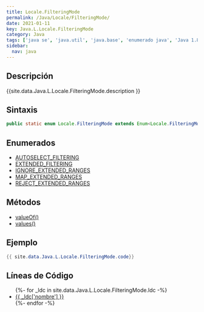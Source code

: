 ```yaml
---
title: Locale.FilteringMode
permalink: /Java/Locale/FilteringMode/
date: 2021-01-11
key: Java.L.Locale.FilteringMode
category: Java
tags: ['java se', 'java.util', 'java.base', 'enumerado java', 'Java 1.8']
sidebar: 
  nav: java
---
```


## Descripción
{{site.data.Java.L.Locale.FilteringMode.description }}

## Sintaxis
~~~java
public static enum Locale.FilteringMode extends Enum<Locale.FilteringMode>
~~~

## Enumerados
* [AUTOSELECT_FILTERING](/Java/Locale/FilteringMode/AUTOSELECT_FILTERING)
* [EXTENDED_FILTERING](/Java/Locale/FilteringMode/EXTENDED_FILTERING)
* [IGNORE_EXTENDED_RANGES](/Java/Locale/FilteringMode/IGNORE_EXTENDED_RANGES)
* [MAP_EXTENDED_RANGES](/Java/Locale/FilteringMode/MAP_EXTENDED_RANGES)
* [REJECT_EXTENDED_RANGES](/Java/Locale/FilteringMode/REJECT_EXTENDED_RANGES)

## Métodos
* [valueOf()](/Java/Locale/FilteringMode/valueOf)
* [values()](/Java/Locale/FilteringMode/values)

## Ejemplo
~~~java
{{ site.data.Java.L.Locale.FilteringMode.code}}
~~~

## Líneas de Código
<ul>
{%- for _ldc in site.data.Java.L.Locale.FilteringMode.ldc -%}
   <li>
       <a href="{{_ldc['url'] }}">{{ _ldc['nombre'] }}</a>
   </li>
{%- endfor -%}
</ul>
